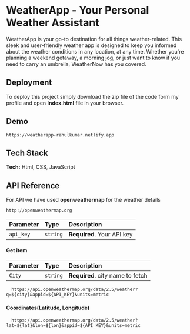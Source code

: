 
# WeatherApp - Your Personal Weather Assistant

WeatherApp is your go-to destination for all things weather-related. This sleek and user-friendly weather app is designed to keep you informed about the weather conditions in any location, at any time. Whether you're planning a weekend getaway, a morning jog, or just want to know if you need to carry an umbrella, WeatherNow has you covered.





## Deployment

To deploy this project simply download the zip file of the code form my profile and open **Index.html** file in your browser.



## Demo

```
https://weatherapp-rahulkumar.netlify.app
```






## Tech Stack

**Tech:** Html, CSS, JavaScript



## API Reference

For API we have used **openweathermap** for the weather details

```http
http://openweathermap.org
```

| Parameter | Type     | Description                |
| :-------- | :------- | :------------------------- |
| `api_key` | `string` | **Required**. Your API key |

#### Get item

| Parameter | Type     | Description                       |
| :-------- | :------- | :-------------------------------- |
| `City`      | `string` | **Required**. city name to fetch |


```http
  https://api.openweathermap.org/data/2.5/weather?q=${city}&appid=${API_KEY}&units=metric
```



#### Coordinates(Latitude, Longitude)

```http
  https://api.openweathermap.org/data/2.5/weather?lat=${lat}&lon=${lon}&appid=${API_KEY}&units=metric
```



